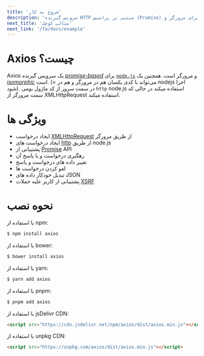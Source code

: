 ```yaml
---
title: 'شروع به کار'
description: 'سرویس گیرنده HTTP مبتنی بر پرامیس (Promise) برای مرورگر و node.js'
next_title: 'مثالی کوچک'
next_link: '/fa/docs/example'
---
```


# Axios چیست؟
Axios یک سرویس گیرنده *[promise-based](https://javascript.info/promise-basics)* برای [`node.js`](https://nodejs.org) و مرورگر است.  همچنین یک *[isomorphic](https://www.lullabot.com/articles/what-is-an-isomorphic-application)* است. (= می‌تواند با کدی یکسان هم در مرورگر و هم در nodejs اجرا شود).  در سمت سرور از کد ماژول بومی `http` node.js استفاده میکند در حالی که سمت مرورگر از XMLHttpRequest استفاده میکند.

# ویژگی ها

- ایجاد درخواست [XMLHttpRequest](https://developer.mozilla.org/en-US/docs/Web/API/XMLHttpRequest) از طریق مرورگر
- ایجاد درخواست های [http](http://nodejs.org/api/http.html) از طریق node.js
- پشتیبانی از [Promise](https://developer.mozilla.org/en-US/docs/Web/JavaScript/Reference/Global_Objects/Promise) API
- رهگیری درخواست و یا پاسخ آن
- تغییر داده های درخواست و پاسخ
- لغو کردن درخواست ها
- تبدیل خودکار داده های JSON
- پشتیبانی از کاربر علیه حملات [XSRF](http://en.wikipedia.org/wiki/Cross-site_request_forgery)

# نحوه نصب

با استفاده از npm:

```bash
$ npm install axios
```

با استفاده از bower:

```bash
$ bower install axios
```

با استفاده از yarn:

```bash
$ yarn add axios
```

با استفاده از pnpm:

```bash
$ pnpm add axios
```

با استفاده از jsDelivr CDN:

```html
<script src="https://cdn.jsdelivr.net/npm/axios/dist/axios.min.js"></script>
```

با استفاده از unpkg CDN:

```html
<script src="https://unpkg.com/axios/dist/axios.min.js"></script>
```
